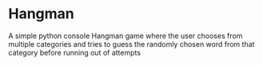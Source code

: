 # Hangman
A simple python console Hangman game where the user chooses from multiple categories and tries to guess the randomly chosen word from that category before running out of attempts
